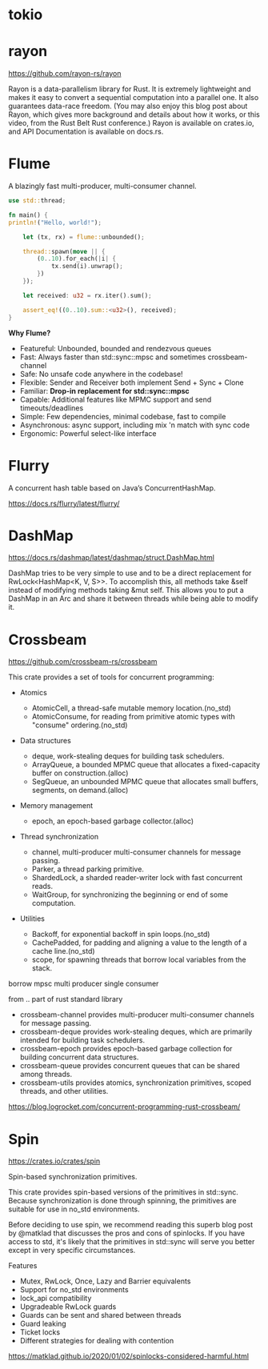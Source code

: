 # tokio


# rayon
https://github.com/rayon-rs/rayon


Rayon is a data-parallelism library for Rust. It is extremely lightweight and makes it easy to convert a sequential computation into a parallel one. It also guarantees data-race freedom. (You may also enjoy this blog post about Rayon, which gives more background and details about how it works, or this video, from the Rust Belt Rust conference.) Rayon is available on crates.io, and API Documentation is available on docs.rs.





# Flume

A blazingly fast multi-producer, multi-consumer channel.


```rust
use std::thread;

fn main() {
println!("Hello, world!");

    let (tx, rx) = flume::unbounded();

    thread::spawn(move || {
        (0..10).for_each(|i| {
            tx.send(i).unwrap();
        })
    });

    let received: u32 = rx.iter().sum();

    assert_eq!((0..10).sum::<u32>(), received);
}
```


**Why Flume?**

- Featureful: Unbounded, bounded and rendezvous queues
- Fast: Always faster than std::sync::mpsc and sometimes crossbeam-channel
- Safe: No unsafe code anywhere in the codebase!
- Flexible: Sender and Receiver both implement Send + Sync + Clone
- Familiar: **Drop-in replacement for std::sync::mpsc**
- Capable: Additional features like MPMC support and send timeouts/deadlines
- Simple: Few dependencies, minimal codebase, fast to compile
- Asynchronous: async support, including mix 'n match with sync code
- Ergonomic: Powerful select-like interface



# Flurry

A concurrent hash table based on Java’s ConcurrentHashMap.


https://docs.rs/flurry/latest/flurry/

# DashMap


https://docs.rs/dashmap/latest/dashmap/struct.DashMap.html

DashMap tries to be very simple to use and to be a direct replacement for RwLock<HashMap<K, V, S>>. To accomplish this, all methods take &self instead of modifying methods taking &mut self. This allows you to put a DashMap in an Arc<T> and share it between threads while being able to modify it.





# Crossbeam 

https://github.com/crossbeam-rs/crossbeam

This crate provides a set of tools for concurrent programming:

- Atomics
  - AtomicCell, a thread-safe mutable memory location.(no_std)
  - AtomicConsume, for reading from primitive atomic types with "consume" ordering.(no_std)

- Data structures
  - deque, work-stealing deques for building task schedulers.
  - ArrayQueue, a bounded MPMC queue that allocates a fixed-capacity buffer on construction.(alloc)  
  - SegQueue, an unbounded MPMC queue that allocates small buffers, segments, on demand.(alloc)

- Memory management
  - epoch, an epoch-based garbage collector.(alloc)

- Thread synchronization 
  - channel, multi-producer multi-consumer channels for message passing.
  - Parker, a thread parking primitive.
  - ShardedLock, a sharded reader-writer lock with fast concurrent reads.
  - WaitGroup, for synchronizing the beginning or end of some computation.

- Utilities
  - Backoff, for exponential backoff in spin loops.(no_std)
  - CachePadded, for padding and aligning a value to the length of a cache line.(no_std)
  - scope, for spawning threads that borrow local variables from the stack.

borrow 
mpsc
multi producer single consumer

from .. part of rust standard library

- crossbeam-channel provides multi-producer multi-consumer channels for message passing.
- crossbeam-deque provides work-stealing deques, which are primarily intended for building task schedulers.
- crossbeam-epoch provides epoch-based garbage collection for building concurrent data structures.
- crossbeam-queue provides concurrent queues that can be shared among threads.
- crossbeam-utils provides atomics, synchronization primitives, scoped threads, and other utilities.



https://blog.logrocket.com/concurrent-programming-rust-crossbeam/



# Spin
https://crates.io/crates/spin

Spin-based synchronization primitives.

This crate provides spin-based versions of the primitives in std::sync. Because synchronization is done through spinning, the primitives are suitable for use in no_std environments.

Before deciding to use spin, we recommend reading this superb blog post by @matklad that discusses the pros and cons of spinlocks. If you have access to std, it's likely that the primitives in std::sync will serve you better except in very specific circumstances.

Features
- Mutex, RwLock, Once, Lazy and Barrier equivalents
- Support for no_std environments
- lock_api compatibility
- Upgradeable RwLock guards
- Guards can be sent and shared between threads
- Guard leaking
- Ticket locks
- Different strategies for dealing with contention


https://matklad.github.io/2020/01/02/spinlocks-considered-harmful.html


